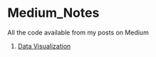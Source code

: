 # Medium_Notes
All the code available from my posts on Medium

1. [Data Visualization](https://nbviewer.org/github/naiborhujosua/Medium_Notes/blob/main/notebook/Data_Visualization.ipynb)
